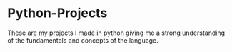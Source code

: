 # Python-Projects
These are my projects I made in python giving me a strong understanding of the fundamentals and concepts of the language.
